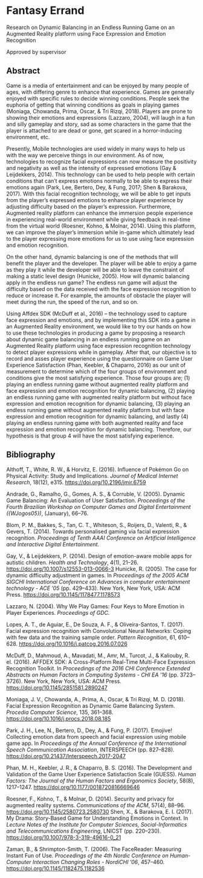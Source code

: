 # Fantasy Errand
Research on Dynamic Balancing in an Endless Running Game on an Augmented Reality platform using Face Expression and Emotion Recognition

Approved by supervisor

## Abstract
Game is a media of entertainment and can be enjoyed by many people of ages, with differing genre to enhance that experience. Games are generally enjoyed with specific rules to decide winning conditions. People seek the euphoria of getting that winning conditions as goals in playing games (Moniaga, Chowanda, Prima, Oscar, & Tri Rizqi, 2018). Players are prone to showing their emotions and expressions (Lazzaro, 2004), will laugh in a fun and silly gameplay and story, sad as some characters in the game that the player is attached to are dead or gone, get scared in a horror-inducing environment, etc.

Presently, Mobile technologies are used widely in many ways to help us with the way we perceive things in our environment. As of now, technologies to recognize facial expressions can now measure the positivity and negativity as well as the intensity of expressed emotions (Gay & Leijdekkers, 2014). This technology can be used to help people with certain conditions that can’t express emotions normally to be able to express their emotions again (Park, Lee, Bertero, Dey, & Fung, 2017; Shen & Barakova, 2017). With this facial recognition technology, we will be able to get inputs from the player’s expressed emotions to enhance player experience by adjusting difficulty based on the player’s expression.
Furthermore, Augmented reality platform can enhance the immersion people experience in experiencing real-world environment while giving feedback in real-time from the virtual world (Roesner, Kohno, & Molnar, 2014). Using this platform, we can improve the player’s immersion while in-game which ultimately lead to the player expressing more emotions for us to use using face expression and emotion recognition.

On the other hand, dynamic balancing is one of the methods that will benefit the player and the developer. The player will be able to enjoy a game as they play it while the developer will be able to leave the constraint of making a static level design (Hunicke, 2005). How will dynamic balancing apply in the endless run game? The endless run game will adjust the difficulty based on the data received with the face expression recognition to reduce or increase it. For example, the amounts of obstacle the player will meet during the run, the speed of the run, and so on.

Using Affdex SDK (McDuff et al., 2016) – the technology used to capture face expression and emotions, and by implementing this SDK into a game in an Augmented Reality environment, we would like to try our hands on how to use these technologies in producing a game by proposing a research about dynamic game balancing in an endless running game on an Augmented Reality platform using face expression recognition technology to detect player expressions while in gameplay. After that, our objective is to record and asses player experience using the questionnaire on Game User Experience Satisfaction (Phan, Keebler, & Chaparro, 2016) as our unit of measurement to determine which of the four groups of environment and conditions give the most satisfying experience. Those four groups are; (1) playing an endless running game without augmented reality platform and face expression and emotion recognition for dynamic balancing, (2) playing an endless running game with augmented reality platform but without face expression and emotion recognition for dynamic balancing, (3) playing an endless running game without augmented reality platform but with face expression and emotion recognition for dynamic balancing, and lastly (4) playing an endless running game with both augmented reality and face expression and emotion recognition for dynamic balancing. Therefore, our hypothesis is that group 4 will have the most satisfying experience.

## Bibliography
Althoff, T., White, R. W., & Horvitz, E. (2016). Influence of Pokémon Go on Physical Activity: Study and Implications. *Journal of Medical Internet Research*, 18(12), e315. https://doi.org/10.2196/jmir.6759

Andrade, G., Ramalho, G., Gomes, A. S., & Corruble, V. (2005). Dynamic Game Balancing: An Evaluation of User Satisfaction. *Proceedings of the Fourth Brazilian Workshop on Computer Games and Digital Entertainment ({WJogos05})*, (January), 66–76.

Blom, P. M., Bakkes, S., Tan, C. T., Whiteson, S., Roijers, D., Valenti, R., & Gevers, T. (2014). Towards personalised gaming via facial expression recognition. *Proceedings of Tenth AAAI Conference on Artificial Intelligence and Interactive Digital Entertainment.*

Gay, V., & Leijdekkers, P. (2014). Design of emotion-aware mobile apps for autistic children. *Health and Technology*, 4(1), 21–26. https://doi.org/10.1007/s12553-013-0066-3
Hunicke, R. (2005). The case for dynamic difficulty adjustment in games. In *Proceedings of the 2005 ACM SIGCHI International Conference on Advances in computer entertainment technology - ACE ’05* (pp. 429–433). New York, New York, USA: ACM Press. https://doi.org/10.1145/1178477.1178573

Lazzaro, N. (2004). Why We Play Games: Four Keys to More Emotion in Player Experiences. *Proceedings of GDC.*

Lopes, A. T., de Aguiar, E., De Souza, A. F., & Oliveira-Santos, T. (2017). Facial expression recognition with Convolutional Neural Networks: Coping with few data and the training sample order. *Pattern Recognition*, 61, 610–628. https://doi.org/10.1016/j.patcog.2016.07.026

McDuff, D., Mahmoud, A., Mavadati, M., Amr, M., Turcot, J., & Kaliouby, R. el. (2016). AFFDEX SDK: A Cross-Platform Real-Time Multi-Face Expression Recognition Toolkit. In *Proceedings of the 2016 CHI Conference Extended Abstracts on Human Factors in Computing Systems - CHI EA ’16* (pp. 3723–3726). New York, New York, USA: ACM Press. https://doi.org/10.1145/2851581.2890247

Moniaga, J. V., Chowanda, A., Prima, A., Oscar, & Tri Rizqi, M. D. (2018). Facial Expression Recognition as Dynamic Game Balancing System. *Procedia Computer Science*, 135, 361–368. https://doi.org/10.1016/j.procs.2018.08.185

Park, J. H., Lee, N., Bertero, D., Dey, A., & Fung, P. (2017). Emojive! Collecting emotion data from speech and facial expression using mobile game app. In *Proceedings of the Annual Conference of the International Speech Communication Association*, INTERSPEECH (pp. 827–828). https://doi.org/10.21437/Interspeech.2017-2047

Phan, M. H., Keebler, J. R., & Chaparro, B. S. (2016). The Development and Validation of the Game User Experience Satisfaction Scale (GUESS). *Human Factors: The Journal of the Human Factors and Ergonomics Society*, 58(8), 1217–1247. https://doi.org/10.1177/0018720816669646

Roesner, F., Kohno, T., & Molnar, D. (2014). Security and privacy for augmented reality systems. *Communications of the ACM*, 57(4), 88–96. https://doi.org/10.1145/2580723.2580730
Shen, X., & Barakova, E. I. (2017). My Drama: Story-Based Game for Understanding Emotions in Context. In *Lecture Notes of the Institute for Computer Sciences, Social-Informatics and Telecommunications Engineering*, LNICST (pp. 220–230). https://doi.org/10.1007/978-3-319-49616-0_21

Zaman, B., & Shrimpton-Smith, T. (2006). The FaceReader: Measuring Instant Fun of Use. *Proceedings of the 4th Nordic Conference on Human-Computer Interaction Changing Roles - NordiCHI ’06*, 457–460. https://doi.org/10.1145/1182475.1182536